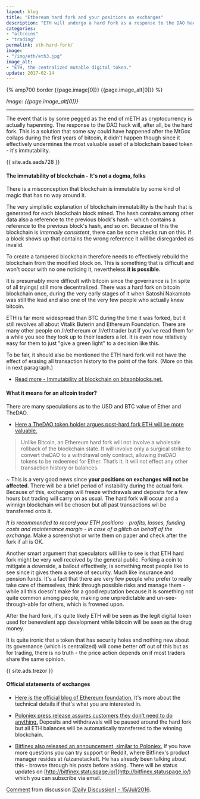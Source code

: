 ```yaml
---
layout: blog
title: "Ethereum hard fork and your positions on exchanges"
description: "ETH will undergo a hard fork as a response to the DAO hack. Good thing is you don't need to do anything."
categories:
- "altcoins"
- "trading"
permalink: eth-hard-fork/
image:
- "/img/eth/eth3.jpg"
image_alt:
- "ETH, the centralized mutable digital token."
update: 2017-02-14
---
```


{% amp700 border {{page.image[0]}} {{page.image_alt[0]}} %}

_Image: {{page.image_alt[0]}}_

________________________

The event that is by some pegged as the end of mETH as cryptocurrency is actually hapenning. The response to the DAO hack will, after all, be the hard fork. This is a solution that some say could have happened after the MtGox collaps during the first years of bitcoin, it didn't happen though since it effectively undermines the most valuable asset of a blockchain based token - it's immutability.

{{ site.ads.aads728 }}


#### The immutability of blockchain - It's not a dogma, folks

There is a misconception that blockchain is immutable by some kind of magic that has no way around it.

The very simplistic explanation of blockchain immutability is the hash that is generated for each blockchain block mined. The hash contains among other data also a reference to the previous block's hash - which contains a reference to the previous block's hash, and so on. Because of this the blockchain is *internally consistent*, there can be some checks run on this. If a block shows up that contains the wrong reference it will be disregarded as invalid.

To create a tampered blockchain therefore needs to effectively rebuild the blockchain from the modified block on. This is something that is difficult and won't occur with no one noticing it, nevertheless **it is possible**.

It is presumably more difficult with bitcoin since the governance is (in spite of all tryings) still more decentralized. There was a hard fork on bitcoin blockchain once, during the very early stages of it when Satoshi Nakamoto was still the lead and also one of the very few people who actually knew bitcoin.

ETH is far more widespread than BTC during the time it was forked, but it still revolves all about Vitalik Buterin and Ethereum Foundation. There are many other people on /r/ethereum or /r/ethtrader but if you've read them for a while you see they look up to their leaders a lot. It is even now relatively easy for them to just "give a green light" to a decision like this.

To be fair, it should also be mentioned the ETH hard fork will not have the effect of erasing all transaction history to the point of the fork. (More on this in next paragraph.)

* [Read more - Immutability of blockchain on bitsonblocks.net.](https://bitsonblocks.net/2016/02/29/a-gentle-introduction-to-immutability-of-blockchains/)

#### What it means for an altcoin trader?

There are many speculations as to the USD and BTC value of Ether and TheDAO.

* [Here a TheDAO token holder argues post-hard fork ETH will be more valuable.](https://blog.colony.io/why-a-post-hard-fork-ethereum-will-be-more-valuable-abc35bbf6e98#.2q2vd0xwo)

> Unlike Bitcoin, an Ethereum hard fork will not involve a wholesale rollback of the blockchain state. It will involve only a surgical strike to convert theDAO to a withdrawal only contract, allowing theDAO tokens to be redeemed for Ether. That’s it. It will not effect any other transaction history or balances.

~ This is a very good news since **your positions on exchanges will not be affected**. There will be a brief period of instability during the actual fork. Because of this, exchanges will freeze withdrawals and deposits for a few hours but trading will carry on as usual. The hard fork will occur and a winnign blockchain will be chosen but all past transactions wil be transferred onto it.

*It is recommended to record your ETH positions - profits, losses, funding costs and maintenance margin - in case of a glitch on behalf of the exchange.* Make a screenshot or write them on paper and check after the fork if all is OK.

Another smart argument that speculators will like to see is that ETH hard fork might be very well received by the general public. Forking a coin to mitigate a downside, a bailout effectively, is something most people like to see since it gives them a sense of security. Much like insurance and pension funds. It's a fact that there are very few people who prefer to really take care of themselves, think through possible risks and manage them - while all this doesn't make for a good reputation because it is something not quite common among people, making one unpredictable and un-see-through-able for others, which is frowned upon.

After the hard fork, it's quite likely ETH will be seen as the legit digital token used for benevolent app development while bitcoin will be seen as the drug money.

It is quite ironic that a token that has security holes and nothing new about its governance (which is centralized) will come better off out of this but as for trading, there is no truth - the price action depends on if most traders share the same opinion.

{{ site.ads.trezor }}


#### Official statements of exchanges

* [Here is the official blog of Ethereum foundation.](https://blog.ethereum.org/2016/07/15/to-fork-or-not-to-fork/) It's more about the technical details if that's what you are interested in.

* [Poloniex press release assures customers they don't need to do anything.](https://poloniex.com/press-releases/2016.07.15-Ethereum-Hard-Fork/) Deposits and withdrawals will be paused around the hard fork but all ETH balances will be automatically transferred to the winning blockchain.

* [Bitfinex also released an announcement, similar to Poloniex.](https://www.bitfinex.com/posts/118) If you have more questions you can try support or Reddit, where Bitfinex's product manager resides at /u/zanetackett. He has already been talking about this - browse through his posts before asking. There will be status updates on [http://bitfinex.statuspage.io/](http://bitfinex.statuspage.io/) which you can subscribe via email.

<div class="reddit-embed" data-embed-media="www.redditmedia.com" data-embed-parent="false" data-embed-live="false" data-embed-uuid="4122a9e5-b2f3-4e80-a502-cb17d6d176a6" data-embed-created="2016-07-17T08:19:29.133Z"><a href="https://www.reddit.com/r/ethtrader/comments/4sxxjf/daily_discussion_15jul2016/d5dp8nj">Comment</a> from discussion <a href="https://www.reddit.com/r/ethtrader/comments/4sxxjf/daily_discussion_15jul2016/">[Daily Discussion] - 15/Jul/2016</a>.</div><script async src="https://www.redditstatic.com/comment-embed.js"></script>
